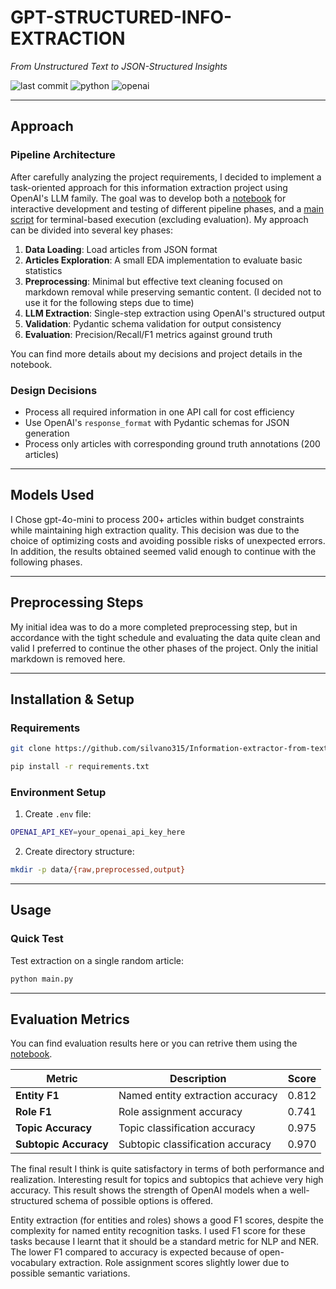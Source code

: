 # GPT-STRUCTURED-INFO-EXTRACTION

*From Unstructured Text to JSON-Structured Insights*

![last commit](https://img.shields.io/badge/last%20commit-today-blue)
![python](https://img.shields.io/badge/python-100%25-blue)
![openai](https://img.shields.io/badge/OpenAI-API-green)

---

## Approach

### Pipeline Architecture

After carefully analyzing the project requirements, I decided to implement a task-oriented approach for this information extraction project using OpenAI's LLM family. The goal was to develop both a [notebook](Test_Pratico_Colloquio_Rogue_Waves_AI_Silvano_Quarto.ipynb) for interactive development and testing of different pipeline phases, and a [main script](main.py) for terminal-based execution (excluding evaluation).
My approach can be divided into several key phases:

1. **Data Loading**: Load articles from JSON format
2. **Articles Exploration**: A small EDA implementation to evaluate basic statistics
2. **Preprocessing**:  Minimal but effective text cleaning focused on markdown removal while preserving semantic content. (I decided not to use it for the following steps due to time)
3. **LLM Extraction**: Single-step extraction using OpenAI's structured output
4. **Validation**: Pydantic schema validation for output consistency
5. **Evaluation**: Precision/Recall/F1 metrics against ground truth

You can find more details about my decisions and project details in the notebook.

### Design Decisions
- Process all required information in one API call for cost efficiency
- Use OpenAI's `response_format` with Pydantic schemas for JSON generation
- Process only articles with corresponding ground truth annotations (200 articles)

---

## Models Used

I Chose gpt-4o-mini to process 200+ articles within budget constraints while maintaining high extraction quality. This decision was due to the choice of optimizing costs and avoiding possible risks of unexpected errors. In addition, the results obtained seemed valid enough to continue with the following phases.

---

## Preprocessing Steps

My initial idea was to do a more completed preprocessing step, but in accordance with the tight schedule and evaluating the data quite clean and valid I preferred to continue the other phases of the project. Only the initial markdown is removed here.

---

## Installation & Setup

### Requirements
```bash
git clone https://github.com/silvano315/Information-extractor-from-text-with-OpenAI.git
```

```bash
pip install -r requirements.txt
```

### Environment Setup
1. Create `.env` file:
```bash
OPENAI_API_KEY=your_openai_api_key_here
```

2. Create directory structure:
```bash
mkdir -p data/{raw,preprocessed,output}
```

---

## Usage

### Quick Test
Test extraction on a single random article:
```bash
python main.py
```

---

## Evaluation Metrics

You can find evaluation results here or you can retrive them using the [notebook](Test_Pratico_Colloquio_Rogue_Waves_AI_Silvano_Quarto.ipynb).

| Metric | Description | Score |
|--------|-------------|-------|
| **Entity F1** | Named entity extraction accuracy | 0.812 |
| **Role F1** | Role assignment accuracy | 0.741 |
| **Topic Accuracy** | Topic classification accuracy | 0.975 |
| **Subtopic Accuracy** | Subtopic classification accuracy | 0.970 |

The final result I think is quite satisfactory in terms of both performance and realization. Interesting result for topics and subtopics that achieve very high accuracy. This result shows the strength of OpenAI models when a well-structured schema of possible options is offered.

Entity extraction (for entities and roles) shows a good F1 scores, despite the complexity for named entity recognition tasks. I used F1 score for these tasks because I learnt that it should be a standard metric for NLP and NER. The lower F1 compared to accuracy is expected because of open-vocabulary extraction. Role assignment scores slightly lower due to possible semantic variations. 